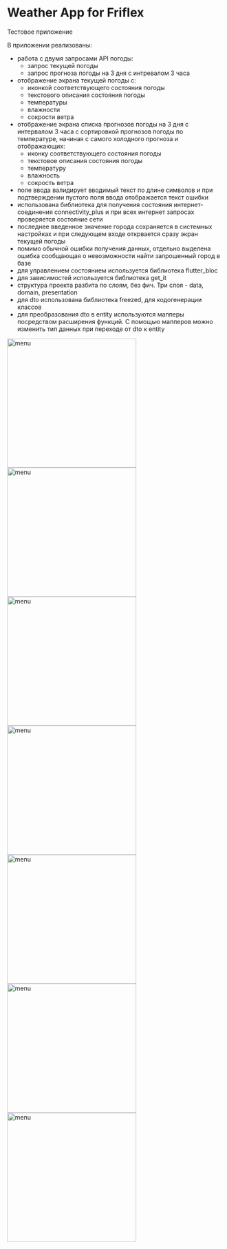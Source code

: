 # Weather App for Friflex
Тестовое приложение

В приложении реализованы:
- работа с двумя запросами API погоды:
  - запрос текущей погоды
  - запрос прогноза погоды на 3 дня с интревалом 3 часа
- отображение экрана текущей погоды с:
  - иконкой соответствующего состояния погоды
  - текстового описания состояния погоды
  - температуры
  - влажности
  - сокрости ветра
- отображение экрана списка прогнозов погоды на 3 дня с интервалом 3 часа с сортировкой прогнозов погоды по температуре, начиная с самого холодного прогноза и отображающих:
  - иконку соответствующего состояния погоды
  - текстовое описания состояния погоды
  - температуру
  - влажность
  - сокрость ветра
- поле ввода валидирует вводимый текст по длине символов и при подтверждении пустого поля ввода отображается текст ошибки
- использована библиотека для получения состояния интернет-соединения connectivity_plus и при всех интернет запросах проверяется состояние сети
- последнее введенное значение города сохраняется в системных настройках и при следующем входе открвается сразу экран текущей погоды
- помимо обычной ошибки получения данных, отдельно выделена ошибка сообщающая о невозможности найти запрошенный город в базе
- для управлением состоянием используется библиотека flutter_bloc
- для зависимостей используется библиотека get_it
- структура проекта разбита по слоям, без фич. Три слоя - data, domain, presentation
- для dto использована библиотека freezed, для кодогенерации классов
- для преобразования dto в entity используются мапперы посредством расширения функций. С помощью мапперов можно изменить тип данных при переходе от dto к entity   

<img width="300" alt="menu" src="https://user-images.githubusercontent.com/30658712/182982645-30fef464-af55-48b3-b7d7-7d399ad8b30f.png"> <img width="300" alt="menu" src="https://user-images.githubusercontent.com/30658712/182982650-3cddeab6-404e-41f8-9925-c1355f5b0baf.png"> <img width="300" alt="menu" src="https://user-images.githubusercontent.com/30658712/182982739-adb5c18f-d4c6-456a-978b-7dd4a9ac2afb.png"> <img width="300" alt="menu" src="https://user-images.githubusercontent.com/30658712/182983247-9c994d0e-3921-443f-9cd5-41e68c347bc0.png"> 
<img width="300" alt="menu" src="https://user-images.githubusercontent.com/30658712/182982690-a705696f-e448-42fa-96af-06ebb9bc8fca.png"> 
<img width="300" alt="menu" src="https://user-images.githubusercontent.com/30658712/182983151-0b1c14c4-ecb7-45f7-a62d-879475fc4888.png"> 
<img width="300" alt="menu" src="https://user-images.githubusercontent.com/30658712/182982673-5d02e5f9-1e1c-4392-b5df-c4448d00ca8e.png"> 


